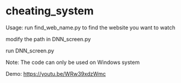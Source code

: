 # cheating_system
Usage:
run find_web_name.py to find the website you want to watch

modify the path in DNN_screen.py

run DNN_screen.py

Note: The code can only be used on Windows system

Demo: https://youtu.be/WRw39xdzWmc
